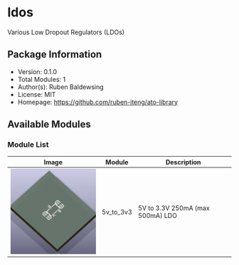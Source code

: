 # ldos

Various Low Dropout Regulators (LDOs)

## Package Information

- Version: 0.1.0
- Total Modules: 1
- Author(s): Ruben Baldewsing
- License: MIT
- Homepage: https://github.com/ruben-iteng/ato-library

## Available Modules

### Module List

| Image | Module | Description |
|-------|--------|-------------|
|<img src="assets/5v_to_3v3.png" alt="5v_to_3v3" width="250"/>| 5v_to_3v3 | 5V to 3.3V 250mA (max 500mA) LDO |
